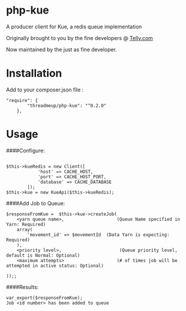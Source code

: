 php-kue
=======

A producer client for Kue, a redis queue implementation

Originally brought to you by the fine developers @ [Telly.com](http://telly.com/)

Now maintained by the just as fine developer.

# Installation


Add to your composer.json file : 
```
"require": {
        "threadmeup/php-kue": "^0.2.0"
    },
```

# Usage

####Configure:

```

$this->kueRedis = new Client([
            'host' => CACHE_HOST,
            'port' => CACHE_HOST_PORT,
            'database' => CACHE_DATABASE
        ]);
$this->kue = new KueApi($this->kueRedis);
```
        
####Add Job to Queue:
```
$responseFromKue =  $this->kue->createJob(
	<yarn queue name>,                    (Queue Name specified in Yarn: Required)
	array(
		'movement_id' => $movementId  (Data Yarn is expecting: Required)
	),
	<priority level>,                      (Queue priority level, default is Normal: Optional)
	<maximum attempts>                    (# of times job will be attempted in active status: Optional)
        		
));;

```
####Results:
```
var_export($responseFromKue);
Job <id number> has been added to queue
```



